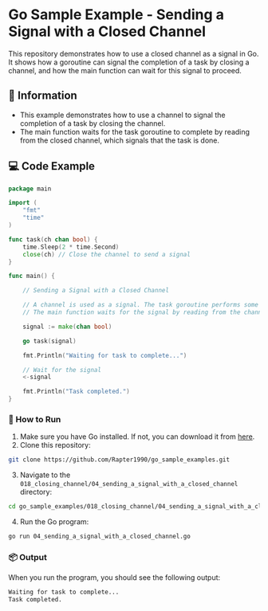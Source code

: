 # Go Sample Example - Sending a Signal with a Closed Channel

This repository demonstrates how to use a closed channel as a signal in Go. It shows how a goroutine can signal the completion of a task by closing a channel, and how the main function can wait for this signal to proceed.

## 📖 Information

<ul style="list-style-type:disc">
  <li>This example demonstrates how to use a channel to signal the completion of a task by closing the channel.</li>
  <li>The main function waits for the task goroutine to complete by reading from the closed channel, which signals that the task is done.</li>
</ul>

## 💻 Code Example

```go
package main

import (
	"fmt"
	"time"
)

func task(ch chan bool) {
	time.Sleep(2 * time.Second)
	close(ch) // Close the channel to send a signal
}

func main() {

	// Sending a Signal with a Closed Channel

	// A channel is used as a signal. The task goroutine performs some work and then closes the channel to signal that the task is complete.
	// The main function waits for the signal by reading from the channel

	signal := make(chan bool)

	go task(signal)

	fmt.Println("Waiting for task to complete...")

	// Wait for the signal
	<-signal

	fmt.Println("Task completed.")
}
```

### 🏃 How to Run

1. Make sure you have Go installed. If not, you can download it from [here](https://golang.org/dl/).
2. Clone this repository:

```bash
git clone https://github.com/Rapter1990/go_sample_examples.git
```

3. Navigate to the `018_closing_channel/04_sending_a_signal_with_a_closed_channel` directory:

```bash
cd go_sample_examples/018_closing_channel/04_sending_a_signal_with_a_closed_channel
```

4. Run the Go program:

```bash
go run 04_sending_a_signal_with_a_closed_channel.go
```

### 📦 Output

When you run the program, you should see the following output:

```bash
Waiting for task to complete...
Task completed.
```